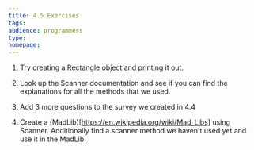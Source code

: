 ```yaml
---
title: 4.5 Exercises
tags:
audience: programmers
type:
homepage:
---
```


1. Try creating a Rectangle object and printing it out.

2. Look up the Scanner documentation and see if you can find the explanations for all the methods that we used.

3. Add 3 more questions to the survey we created in 4.4

4. Create a (MadLib)[https://en.wikipedia.org/wiki/Mad_Libs] using Scanner. Additionally find a scanner method we haven't used yet and use it in the MadLib.
